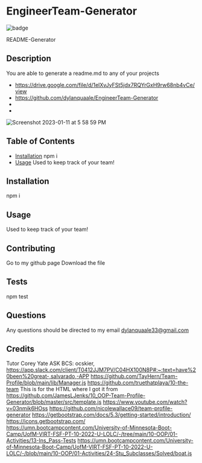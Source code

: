 # EngineerTeam-Generator

  ![badge](https://img.shields.io/badge/license-MIT-lightblue.svg)
 
  README-Generator
  
  ## Description
  You are able to generate a readme.md to any of your projects
  - https://drive.google.com/file/d/1elXvJyFSt5jdx7RQYrGxH9rw68nb4vCe/view
  - https://github.com/dylanquaale/EngineerTeam-Generator
  - 
  - 
  ![Screenshot 2023-01-11 at 5 58 59 PM](https://user-images.githubusercontent.com/93456860/211943845-658bef7d-64d0-4b10-8bf9-de3633e0152b.png)

  ## Table of Contents
  - [Installation](#installation)
    npm i
  - [Usage](#usage)
  Used to keep track of your team!
  
  ## Installation
  npm i
  ## Usage
  Used to keep track of your team!
  
  ## Contributing
  Go to my github page
  Download the file
  ## Tests
  npm test
  ## Questions
  Any questions should be directed to my email dylanquaale33@gmail.com
  ## Credits 
Tutor Corey Yate
ASK BCS: ocskier, https://app.slack.com/client/T0412JJM7PV/C04HX100N8P#:~:text=have%20been%20great-,salvarado,-APP
https://github.com/TayHern/Team-Profile/blob/main/lib/Manager.js
https://github.com/truethatplaya/10-the-team
This is for the HTML where I got it from
https://github.com/JamesLJenks/10_OOP-Team-Profile-Generator/blob/master/src/template.js
https://www.youtube.com/watch?v=03nmik6HOss
https://github.com/nicolewallace09/team-profile-generator
https://getbootstrap.com/docs/5.3/getting-started/introduction/
https://icons.getbootstrap.com/
https://umn.bootcampcontent.com/University-of-Minnesota-Boot-Camp/UofM-VIRT-FSF-PT-10-2022-U-LOLC/-/tree/main/10-OOP/01-Activities/13-Ins_Pass-Tests
https://umn.bootcampcontent.com/University-of-Minnesota-Boot-Camp/UofM-VIRT-FSF-PT-10-2022-U-LOLC/-/blob/main/10-OOP/01-Activities/24-Stu_Subclasses/Solved/boat.js
